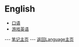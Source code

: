 # English
* [口语](Spoken__Language/README.md)
* [游戏英语](Game_English/README.md)


--- [笔记主页](../../README.md) --- [返回Language主页](../README.md)